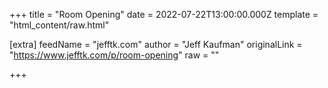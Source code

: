 
+++
title = "Room Opening"
date = 2022-07-22T13:00:00.000Z
template = "html_content/raw.html"

[extra]
feedName = "jefftk.com"
author = "Jeff Kaufman"
originalLink = "https://www.jefftk.com/p/room-opening"
raw = ""

+++

